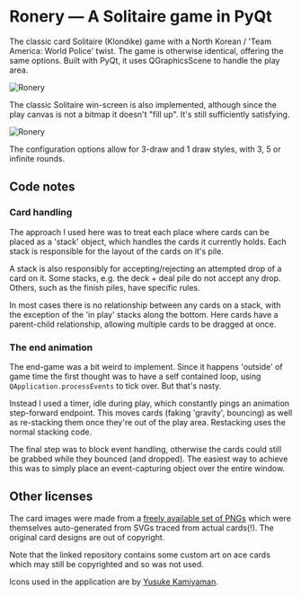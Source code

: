 # Ronery — A Solitaire game in PyQt

The classic card Solitaire (Klondike) game with a North Korean / 
'Team America: World Police' twist. The game is otherwise identical, 
 offering the same options. Built with PyQt, it uses QGraphicsScene
 to handle the play area.

![Ronery](screenshot-solitaire1.png)

The classic Solitaire win-screen is also implemented, although since
the play canvas is not a bitmap it doesn't "fill up". It's still
sufficiently satisfying. 

![Ronery](screenshot-solitaire2.png)

The configuration options allow for 3-draw and 1 draw styles, with 3, 5
or infinite rounds.

## Code notes

### Card handling

The approach I used here was to treat each place where cards can be placed
as a 'stack' object, which handles the cards it currently holds. Each stack
is responsible for the layout of the cards on it's pile.

A stack is also responsibly for accepting/rejecting an attempted drop of a
card on it. Some stacks, e.g. the deck + deal pile do not accept any drop.
Others, such as the finish piles, have specific rules.

In most cases there is no relationship between any cards on a stack, with
the exception of the 'in play' stacks along the bottom. Here cards have
a parent-child relationship, allowing multiple cards to be dragged at once.

### The end animation

The end-game was a bit weird to implement. Since it happens 'outside' of
game time the first thought was to have a self contained loop, using
`QApplication.processEvents` to tick over. But that's nasty.

Instead I used a timer, idle during play, which constantly pings an
animation step-forward endpoint. This moves cards (faking 'gravity', bouncing)
as well as re-stacking them once they're out of the play area. 
Restacking uses the normal stacking code.

The final step was to block event handling, otherwise the cards could
still be grabbed while they bounced (and dropped). The easiest way to 
achieve this was to simply place an event-capturing object over the entire
window.

## Other licenses

The card images were made from a [freely available set of PNGs](https://github.com/hayeah/playing-cards-assets)
which were themselves auto-generated from SVGs traced from actual cards(!).
The original card designs are out of copyright.

Note that the linked repository contains some custom art on ace cards which may still be copyrighted and so 
was not used.

Icons used in the application are by [Yusuke Kamiyaman](http://p.yusukekamiyamane.com/).
